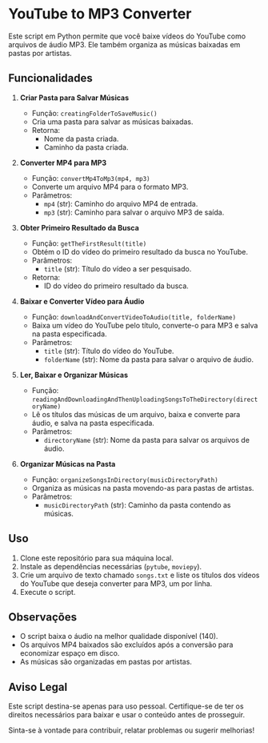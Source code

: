 # YouTube to MP3 Converter

Este script em Python permite que você baixe vídeos do YouTube como arquivos de áudio MP3. Ele também organiza as músicas baixadas em pastas por artistas.

## Funcionalidades

1. **Criar Pasta para Salvar Músicas**
   - Função: `creatingFolderToSaveMusic()`
   - Cria uma pasta para salvar as músicas baixadas.
   - Retorna:
     - Nome da pasta criada.
     - Caminho da pasta criada.

2. **Converter MP4 para MP3**
   - Função: `convertMp4ToMp3(mp4, mp3)`
   - Converte um arquivo MP4 para o formato MP3.
   - Parâmetros:
     - `mp4` (str): Caminho do arquivo MP4 de entrada.
     - `mp3` (str): Caminho para salvar o arquivo MP3 de saída.

3. **Obter Primeiro Resultado da Busca**
   - Função: `getTheFirstResult(title)`
   - Obtém o ID do vídeo do primeiro resultado da busca no YouTube.
   - Parâmetros:
     - `title` (str): Título do vídeo a ser pesquisado.
   - Retorna:
     - ID do vídeo do primeiro resultado da busca.

4. **Baixar e Converter Vídeo para Áudio**
   - Função: `downloadAndConvertVideoToAudio(title, folderName)`
   - Baixa um vídeo do YouTube pelo título, converte-o para MP3 e salva na pasta especificada.
   - Parâmetros:
     - `title` (str): Título do vídeo do YouTube.
     - `folderName` (str): Nome da pasta para salvar o arquivo de áudio.

5. **Ler, Baixar e Organizar Músicas**
   - Função: `readingAndDownloadingAndThenUploadingSongsToTheDirectory(directoryName)`
   - Lê os títulos das músicas de um arquivo, baixa e converte para áudio, e salva na pasta especificada.
   - Parâmetros:
     - `directoryName` (str): Nome da pasta para salvar os arquivos de áudio.

6. **Organizar Músicas na Pasta**
   - Função: `organizeSongsInDirectory(musicDirectoryPath)`
   - Organiza as músicas na pasta movendo-as para pastas de artistas.
   - Parâmetros:
     - `musicDirectoryPath` (str): Caminho da pasta contendo as músicas.

## Uso

1. Clone este repositório para sua máquina local.
2. Instale as dependências necessárias (`pytube`, `moviepy`).
3. Crie um arquivo de texto chamado `songs.txt` e liste os títulos dos vídeos do YouTube que deseja converter para MP3, um por linha.
4. Execute o script.

## Observações

- O script baixa o áudio na melhor qualidade disponível (140).
- Os arquivos MP4 baixados são excluídos após a conversão para economizar espaço em disco.
- As músicas são organizadas em pastas por artistas.

## Aviso Legal

Este script destina-se apenas para uso pessoal. Certifique-se de ter os direitos necessários para baixar e usar o conteúdo antes de prosseguir.

Sinta-se à vontade para contribuir, relatar problemas ou sugerir melhorias!
